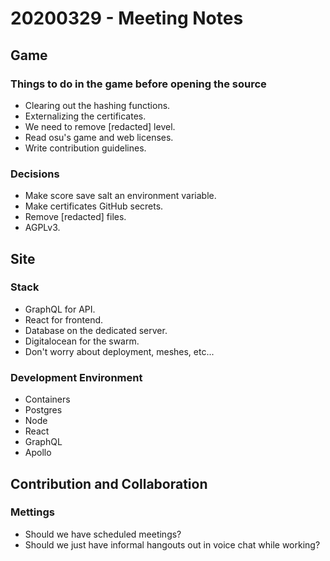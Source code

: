 # 20200329 - Meeting Notes

## Game

### Things to do in the game before opening the source

- Clearing out the hashing functions.
- Externalizing the certificates.
- We need to remove [redacted] level.
- Read osu's game and web licenses.
- Write contribution guidelines.

### Decisions

- Make score save salt an environment variable.
- Make certificates GitHub secrets.
- Remove [redacted] files.
- AGPLv3.

## Site

### Stack

- GraphQL for API.
- React for frontend.
- Database on the dedicated server.
- Digitalocean for the swarm.
- Don't worry about deployment, meshes, etc...

### Development Environment

- Containers
- Postgres
- Node
- React
- GraphQL
- Apollo

## Contribution and Collaboration

### Mettings

- Should we have scheduled meetings?
- Should we just have informal hangouts out in voice chat while working?

